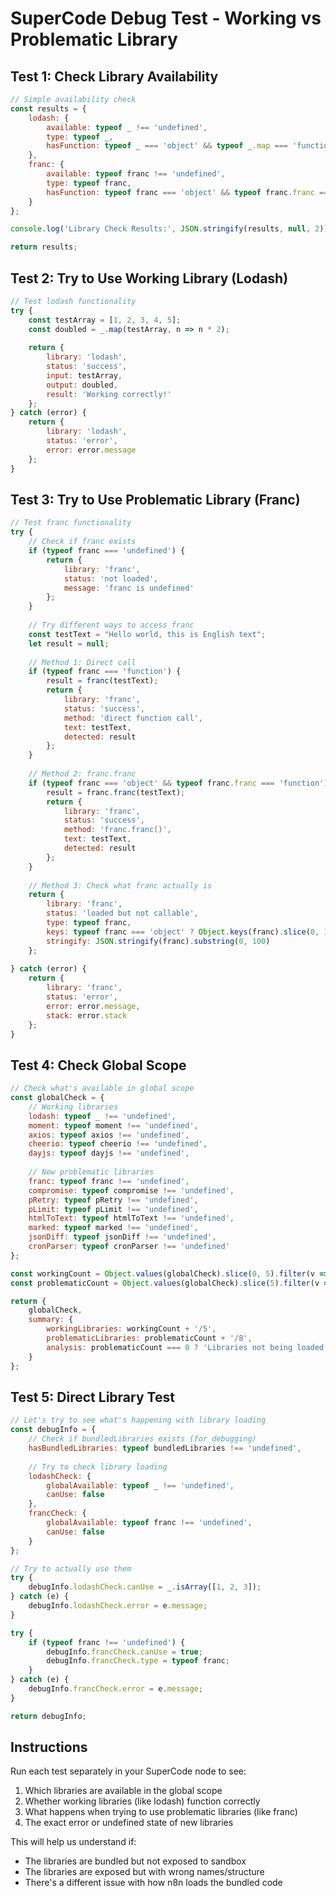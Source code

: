 # SuperCode Debug Test - Working vs Problematic Library

## Test 1: Check Library Availability

```javascript
// Simple availability check
const results = {
    lodash: {
        available: typeof _ !== 'undefined',
        type: typeof _,
        hasFunction: typeof _ === 'object' && typeof _.map === 'function'
    },
    franc: {
        available: typeof franc !== 'undefined',
        type: typeof franc,
        hasFunction: typeof franc === 'object' && typeof franc.franc === 'function'
    }
};

console.log('Library Check Results:', JSON.stringify(results, null, 2));

return results;
```

## Test 2: Try to Use Working Library (Lodash)

```javascript
// Test lodash functionality
try {
    const testArray = [1, 2, 3, 4, 5];
    const doubled = _.map(testArray, n => n * 2);
    
    return {
        library: 'lodash',
        status: 'success',
        input: testArray,
        output: doubled,
        result: 'Working correctly!'
    };
} catch (error) {
    return {
        library: 'lodash',
        status: 'error',
        error: error.message
    };
}
```

## Test 3: Try to Use Problematic Library (Franc)

```javascript
// Test franc functionality
try {
    // Check if franc exists
    if (typeof franc === 'undefined') {
        return {
            library: 'franc',
            status: 'not loaded',
            message: 'franc is undefined'
        };
    }
    
    // Try different ways to access franc
    const testText = "Hello world, this is English text";
    let result = null;
    
    // Method 1: Direct call
    if (typeof franc === 'function') {
        result = franc(testText);
        return {
            library: 'franc',
            status: 'success',
            method: 'direct function call',
            text: testText,
            detected: result
        };
    }
    
    // Method 2: franc.franc
    if (typeof franc === 'object' && typeof franc.franc === 'function') {
        result = franc.franc(testText);
        return {
            library: 'franc',
            status: 'success',
            method: 'franc.franc()',
            text: testText,
            detected: result
        };
    }
    
    // Method 3: Check what franc actually is
    return {
        library: 'franc',
        status: 'loaded but not callable',
        type: typeof franc,
        keys: typeof franc === 'object' ? Object.keys(franc).slice(0, 10) : 'not an object',
        stringify: JSON.stringify(franc).substring(0, 100)
    };
    
} catch (error) {
    return {
        library: 'franc',
        status: 'error',
        error: error.message,
        stack: error.stack
    };
}
```

## Test 4: Check Global Scope

```javascript
// Check what's available in global scope
const globalCheck = {
    // Working libraries
    lodash: typeof _ !== 'undefined',
    moment: typeof moment !== 'undefined',
    axios: typeof axios !== 'undefined',
    cheerio: typeof cheerio !== 'undefined',
    dayjs: typeof dayjs !== 'undefined',
    
    // New problematic libraries
    franc: typeof franc !== 'undefined',
    compromise: typeof compromise !== 'undefined',
    pRetry: typeof pRetry !== 'undefined',
    pLimit: typeof pLimit !== 'undefined',
    htmlToText: typeof htmlToText !== 'undefined',
    marked: typeof marked !== 'undefined',
    jsonDiff: typeof jsonDiff !== 'undefined',
    cronParser: typeof cronParser !== 'undefined'
};

const workingCount = Object.values(globalCheck).slice(0, 5).filter(v => v).length;
const problematicCount = Object.values(globalCheck).slice(5).filter(v => v).length;

return {
    globalCheck,
    summary: {
        workingLibraries: workingCount + '/5',
        problematicLibraries: problematicCount + '/8',
        analysis: problematicCount === 0 ? 'Libraries not being loaded into sandbox' : 'Some libraries loaded'
    }
};
```

## Test 5: Direct Library Test

```javascript
// Let's try to see what's happening with library loading
const debugInfo = {
    // Check if bundledLibraries exists (for debugging)
    hasBundledLibraries: typeof bundledLibraries !== 'undefined',
    
    // Try to check library loading
    lodashCheck: {
        globalAvailable: typeof _ !== 'undefined',
        canUse: false
    },
    francCheck: {
        globalAvailable: typeof franc !== 'undefined',
        canUse: false
    }
};

// Try to actually use them
try {
    debugInfo.lodashCheck.canUse = _.isArray([1, 2, 3]);
} catch (e) {
    debugInfo.lodashCheck.error = e.message;
}

try {
    if (typeof franc !== 'undefined') {
        debugInfo.francCheck.canUse = true;
        debugInfo.francCheck.type = typeof franc;
    }
} catch (e) {
    debugInfo.francCheck.error = e.message;
}

return debugInfo;
```

## Instructions

Run each test separately in your SuperCode node to see:
1. Which libraries are available in the global scope
2. Whether working libraries (like lodash) function correctly
3. What happens when trying to use problematic libraries (like franc)
4. The exact error or undefined state of new libraries

This will help us understand if:
- The libraries are bundled but not exposed to sandbox
- The libraries are exposed but with wrong names/structure
- There's a different issue with how n8n loads the bundled code